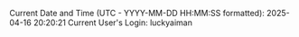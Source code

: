 Current Date and Time (UTC - YYYY-MM-DD HH:MM:SS formatted): 2025-04-16 20:20:21
Current User's Login: luckyaiman
